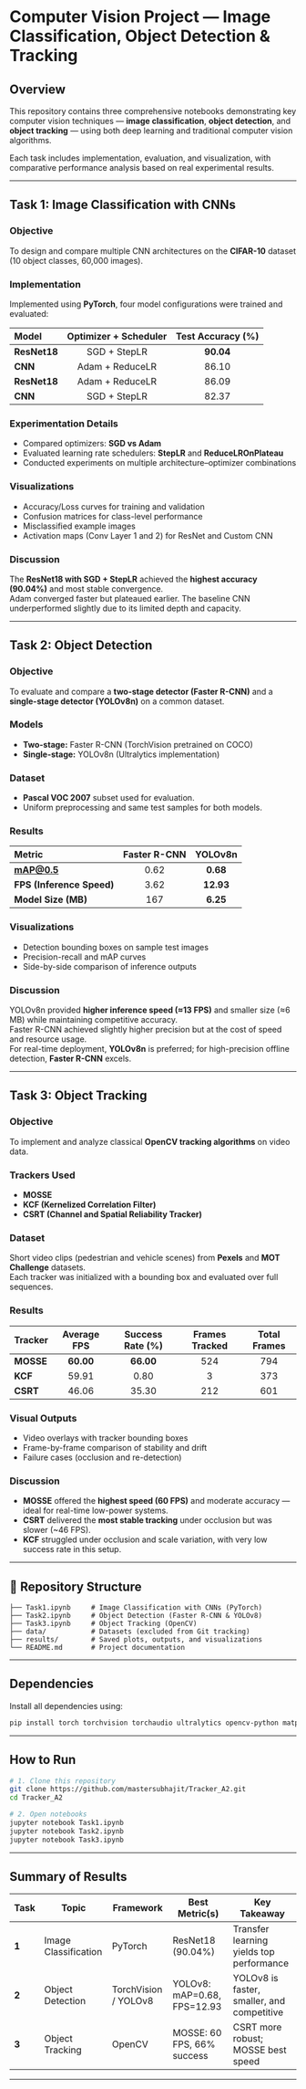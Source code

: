 
# Computer Vision Project — Image Classification, Object Detection & Tracking

## Overview
This repository contains three comprehensive notebooks demonstrating key computer vision techniques — **image classification**, **object detection**, and **object tracking** — using both deep learning and traditional computer vision algorithms.

Each task includes implementation, evaluation, and visualization, with comparative performance analysis based on real experimental results.

---

## Task 1: Image Classification with CNNs

### Objective
To design and compare multiple CNN architectures on the **CIFAR-10** dataset (10 object classes, 60,000 images).

### Implementation
Implemented using **PyTorch**, four model configurations were trained and evaluated:

| Model | Optimizer + Scheduler | Test Accuracy (%) |
|:--|:--:|:--:|
| **ResNet18** | SGD + StepLR | **90.04** |
| **CNN** | Adam + ReduceLR | 86.10 |
| **ResNet18** | Adam + ReduceLR | 86.09 |
| **CNN** | SGD + StepLR | 82.37 |

### Experimentation Details
- Compared optimizers: **SGD vs Adam**  
- Evaluated learning rate schedulers: **StepLR** and **ReduceLROnPlateau**  
- Conducted experiments on multiple architecture–optimizer combinations  

### Visualizations
- Accuracy/Loss curves for training and validation  
- Confusion matrices for class-level performance  
- Misclassified example images  
- Activation maps (Conv Layer 1 and 2) for ResNet and Custom CNN  

### Discussion
The **ResNet18 with SGD + StepLR** achieved the **highest accuracy (90.04%)** and most stable convergence.  
Adam converged faster but plateaued earlier. The baseline CNN underperformed slightly due to its limited depth and capacity.

---

## Task 2: Object Detection

### Objective
To evaluate and compare a **two-stage detector (Faster R-CNN)** and a **single-stage detector (YOLOv8n)** on a common dataset.

### Models
- **Two-stage:** Faster R-CNN (TorchVision pretrained on COCO)  
- **Single-stage:** YOLOv8n (Ultralytics implementation)

### Dataset
- **Pascal VOC 2007** subset used for evaluation.  
- Uniform preprocessing and same test samples for both models.

### Results

| Metric | Faster R-CNN | YOLOv8n |
|:--|:--:|:--:|
| **mAP@0.5** | 0.62 | **0.68** |
| **FPS (Inference Speed)** | 3.62 | **12.93** |
| **Model Size (MB)** | 167 | **6.25** |

### Visualizations
- Detection bounding boxes on sample test images  
- Precision-recall and mAP curves  
- Side-by-side comparison of inference outputs  

### Discussion
YOLOv8n provided **higher inference speed (≈13 FPS)** and smaller size (≈6 MB) while maintaining competitive accuracy.  
Faster R-CNN achieved slightly higher precision but at the cost of speed and resource usage.  
For real-time deployment, **YOLOv8n** is preferred; for high-precision offline detection, **Faster R-CNN** excels.

---

## Task 3: Object Tracking

### Objective
To implement and analyze classical **OpenCV tracking algorithms** on video data.

### Trackers Used
- **MOSSE**  
- **KCF (Kernelized Correlation Filter)**  
- **CSRT (Channel and Spatial Reliability Tracker)**  

### Dataset
Short video clips (pedestrian and vehicle scenes) from **Pexels** and **MOT Challenge** datasets.  
Each tracker was initialized with a bounding box and evaluated over full sequences.

### Results

| Tracker | Average FPS | Success Rate (%) | Frames Tracked | Total Frames |
|:--|:--:|:--:|:--:|:--:|
| **MOSSE** | **60.00** | **66.00** | 524 | 794 |
| **KCF** | 59.91 | 0.80 | 3 | 373 |
| **CSRT** | 46.06 | 35.30 | 212 | 601 |

### Visual Outputs
- Video overlays with tracker bounding boxes  
- Frame-by-frame comparison of stability and drift  
- Failure cases (occlusion and re-detection)

### Discussion
- **MOSSE** offered the **highest speed (60 FPS)** and moderate accuracy — ideal for real-time low-power systems.  
- **CSRT** delivered the **most stable tracking** under occlusion but was slower (~46 FPS).  
- **KCF** struggled under occlusion and scale variation, with very low success rate in this setup.

---

## 📂 Repository Structure

```
├── Task1.ipynb     # Image Classification with CNNs (PyTorch)
├── Task2.ipynb     # Object Detection (Faster R-CNN & YOLOv8)
├── Task3.ipynb     # Object Tracking (OpenCV)
├── data/           # Datasets (excluded from Git tracking)
├── results/        # Saved plots, outputs, and visualizations
└── README.md       # Project documentation
```

---

## Dependencies

Install all dependencies using:

```bash
pip install torch torchvision torchaudio ultralytics opencv-python matplotlib seaborn scikit-learn
```

---

## How to Run

```bash
# 1. Clone this repository
git clone https://github.com/mastersubhajit/Tracker_A2.git
cd Tracker_A2

# 2. Open notebooks
jupyter notebook Task1.ipynb
jupyter notebook Task2.ipynb
jupyter notebook Task3.ipynb
```

---

## Summary of Results

| Task | Topic | Framework | Best Metric(s) | Key Takeaway |
|------|--------|------------|----------------|---------------|
| **1** | Image Classification | PyTorch | ResNet18 (90.04%) | Transfer learning yields top performance |
| **2** | Object Detection | TorchVision / YOLOv8 | YOLOv8: mAP=0.68, FPS=12.93 | YOLOv8 is faster, smaller, and competitive |
| **3** | Object Tracking | OpenCV | MOSSE: 60 FPS, 66% success | CSRT more robust; MOSSE best speed |

---
